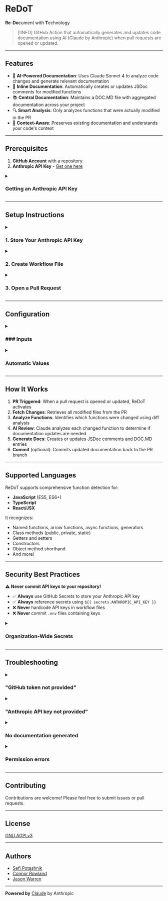 # ReDoT

**Re**-**Do**cument with **T**echnology

> [!INFO]
> GitHub Action that automatically generates and updates code documentation using AI (Claude by Anthropic) when pull requests are opened or updated.

---

## Features

- 🤖 **AI-Powered Documentation**: Uses Claude Sonnet 4 to analyze code changes and generate relevant documentation
- 📝 **Inline Documentation**: Automatically creates or updates JSDoc comments for modified functions
- 📚 **Central Documentation**: Maintains a DOC.MD file with aggregated documentation across your project
- 🔍 **Smart Analysis**: Only analyzes functions that were actually modified in the PR
- 🎯 **Context-Aware**: Preserves existing documentation and understands your code's context

---

## Prerequisites

1. **GitHub Account** with a repository
2. **Anthropic API Key** - [Get one here](https://console.anthropic.com/)

<details><summary><h3>Getting an Anthropic API Key</h3></summary>
<ol>
    <li>Go to the [Anthropic console](https://console.anthropic.com/)</li>
    <li>Sign up or log in to your account</li>
    <li>Navigate to **API Keys** in the dashboard</li>
    <li>Click **Create Key**</li>
    <li>Copy the key (you won't be able to see it again!)</li>
    <li>Store it securely in your GitHub repository secrets (see Setup Instructions below)</li>
</ol>
</details>

---

## Setup Instructions

<details><summary><h3>1. Store Your Anthropic API Key</h3></summary>
<ol>
    <li>Go to your repository on GitHub</li>
    <li>Click **Settings** → **Secrets and variables** → **Actions**</li>
    <li>Click **New repository secret**</li>
    <li>Name: `ANTHROPIC_API_KEY`</li>
    <li>Value: Paste your Anthropic API key</li>
    <li>Click **Add secret**</li>
</ol>
</details>

<details><summary><h3>2. Create Workflow File</h3></summary>
Create a file `.github/workflows/redot.yml` in your repository:

```yaml
name: Auto-generate Documentation

on:
    pull_request:
    types: [opened, synchronize]

jobs:
    update-docs:
    runs-on: ubuntu-latest
    permissions:
        contents: write
        pull-requests: read

    steps:
        - uses: actions/checkout@v3

        - name: Generate Documentation with ReDoT
        uses: <your-org>/ReDoT@v1  # Replace with actual published action path
        with:
            owner: ${{ github.repository_owner }}
            repo: ${{ github.event.repository.name }}
            pull: ${{ github.event.pull_request.number }}
            anthropic_api_key: ${{ secrets.ANTHROPIC_API_KEY }}
            # github_token is optional - defaults to ${{ github.token }}
```
</details>

<details><summary><h3>3. Open a Pull Request</h3></summary>
Once the workflow is set up, ReDoT will automatically run on every pull request!
</details>

---

## Configuration

<details><summary><h3>### Inputs</h3></summary>
<table>
    <tr>
        <th>Input</th>
        <th>Required</th>
        <th>Default</th>
        <th>Description</th>
    </tr>
    <tr>
        <td>`owner`</td>
        <td>✅ Yes</td>
        <td>-</td>
        <td>Owner of the repository</td>
    </tr>
    <tr>
        <td>`repo`</td>
        <td>✅ Yes</td>
        <td>-</td>
        <td>Repository name</td>
    </tr>
    <tr>
        <td>`pull`</td>
        <td>✅ Yes</td>
        <td>-</td>
        <td>Pull request number</td>
    </tr>
    <tr>
        <td>`anthropic_api_key`</td>
        <td>✅ Yes</td>
        <td>-</td>
        <td>Your Anthropic API key for Claude</td>
    </tr>
    <tr>
        <td>`github_token`</td>
        <td>❌ No</td>
        <td>`${{ github.token }}`</td>
        <td>GitHub token for API access</td>
    </tr>
</table>
</details>

<details><summary><h3>Automatic Values</h3></summary>
For most use cases, you can use GitHub context variables:

```yaml
with:
    owner: ${{ github.repository_owner }}
    repo: ${{ github.event.repository.name }}
    pull: ${{ github.event.pull_request.number }}
    anthropic_api_key: ${{ secrets.ANTHROPIC_API_KEY }}
```
</details>

---

## How It Works

1. **PR Triggered**: When a pull request is opened or updated, ReDoT activates
2. **Fetch Changes**: Retrieves all modified files from the PR
3. **Analyze Functions**: Identifies which functions were changed using diff analysis
4. **AI Review**: Claude analyzes each changed function to determine if documentation updates are needed
5. **Generate Docs**: Creates or updates JSDoc comments and DOC.MD entries
6. **Commit** (optional): Commits updated documentation back to the PR branch

---

## Supported Languages

ReDoT supports comprehensive function detection for:

- **JavaScript** (ES5, ES6+)
- **TypeScript**
- **React/JSX**

It recognizes:
- Named functions, arrow functions, async functions, generators
- Class methods (public, private, static)
- Getters and setters
- Constructors
- Object method shorthand
- And more!

---

## Security Best Practices

⚠️ **Never commit API keys to your repository!**

- ✅ **Always** use GitHub Secrets to store your Anthropic API key
- ✅ **Always** reference secrets using `${{ secrets.ANTHROPIC_API_KEY }}`
- ❌ **Never** hardcode API keys in workflow files
- ❌ **Never** commit `.env` files containing keys

<details><summary><h3>Organization-Wide Secrets</h3></summary>
For multiple repositories:

<ol>
    <li>Go to your **Organization Settings**</li>
    <li>Navigate to **Secrets and variables** → **Actions**</li>
    <li>Create an organization-level secret named `ANTHROPIC_API_KEY`</li>
    <li>Select which repositories can access it</li>
</ol>
</details>

---

## Troubleshooting

<details><summary><h3>"GitHub token not provided"</h3></summary>
<strong>**Solution:</strong> The action should automatically use <pre>${{ github.token }}</pre>. If this fails, explicitly provide it:

```yaml
with:
    github_token: ${{ secrets.GITHUB_TOKEN }}
```
</details>

<details><summary><h3>"Anthropic API key not provided"</h3></summary>
<strong>Solution:</strong> Ensure you've added the secret to your repository:
<ol>
    <li>Check Settings → Secrets → Actions</li>
    <li>Verify the secret is named exactly <pre>ANTHROPIC_API_KEY</pre></li>
    <li>Confirm your workflow references it correctly</li>
</ol>
</details>

<details><summary><h3>No documentation generated</h3></summary>
<strong>Possible causes:</strong>
<ul>
    <li>No functions were modified in the PR</li>
    <li>Changes were too minor to warrant documentation updates</li>
    <li>Claude determined existing documentation was sufficient</li>
</ul>
</details>

<details><summary><h3>Permission errors</h3></summary>
<strong>Solution:</strong> Ensure your workflow has the correct permissions:

```yaml
permissions:
  contents: write
  pull-requests: read
```
</details>

---

## Contributing

Contributions are welcome! Please feel free to submit issues or pull requests.

---

## License

[GNU AGPLv3](https://choosealicense.com/licenses/agpl-3.0/#)

---

## Authors

- [Sefi Potashnik](https://github.com/JosephPotashnik)
- [Connor Rowland](https://github.com/FortyTwoFortyTwo)
- [Jason Warren](https://github.com/JasonWarrenUK)

---

**Powered by** [Claude](https://www.anthropic.com/claude) by Anthropic
